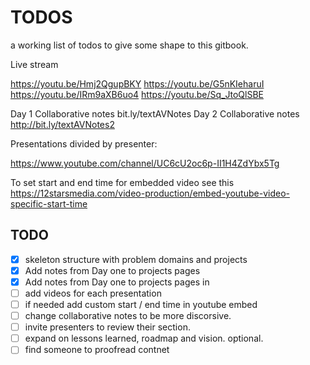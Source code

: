 # TODOS

a working list of todos to give some shape to this gitbook.


Live stream

https://youtu.be/Hmj2QgupBKY
https://youtu.be/G5nKIeharuI https://youtu.be/IRm9aXB6uo4
https://youtu.be/Sq_JtoQlSBE

Day 1 Collaborative notes bit.ly/textAVNotes
Day 2 Collaborative notes http://bit.ly/textAVNotes2




Presentations divided by presenter:

https://www.youtube.com/channel/UC6cU2oc6p-II1H4ZdYbx5Tg 


To set start and end time for embedded video see this
https://12starsmedia.com/video-production/embed-youtube-video-specific-start-time 


## TODO

- [x] skeleton structure with problem domains and projects
- [x]  Add notes from Day one to projects pages
- [x]  Add notes from Day one to projects pages in 
- [ ] add videos for each presentation
 - [ ] if needed add custom start / end time in youtube embed 
- [ ] change collaborative notes to be more discorsive.
- [ ] invite presenters to review their section.
 - [ ]  expand on lessons learned, roadmap and vision. optional.
- [ ] find someone to proofread contnet 